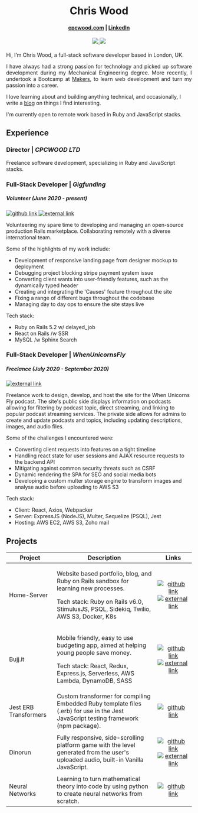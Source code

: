 <h1 align="center"> Chris Wood </h1>

<h4> 
  <p align="center"> 
    <a href='https://cpcwood.com' target="_blank">cpcwood.com</a> | <a href='https://www.linkedin.com/in/chriswood1995' target="_blank">LinkedIn</a>
  </p>
</h4>

<h4> 
  <p align="center"> 
    <a href="https://www.npmjs.com/~cpcwood" target="_blank">
      <img src="https://img.shields.io/badge/npm-cpcwood-blue">
    </a>
    <a href='https://www.codewars.com/users/cpcwood' target="_blank">
      <img src='https://img.shields.io/badge/dynamic/json?color=blue&label=Honor&query=%24.honor&url=https%3A%2F%2Fwww.codewars.com%2Fapi%2Fv1%2Fusers%2Fcpcwood'>
    </a>
  </p>
</h4>

<p align='justify'>
  Hi, I’m Chris Wood, a full-stack software developer based in London, UK. 
</p>

<p align='justify'>
  I have always had a strong passion for technology and picked up software development during my Mechanical Engineering degree. More recently, I undertook a Bootcamp at <a href='https://makers.tech' target="_blank">Makers</a>, to learn web development and turn my passion into a career. 
</p>

<p>
  I love learning about and building anything technical, and occasionally, I write a <a href='https://cpcwood.com/blog' target="_blank">blog</a> on things I find interesting.
</p>

<p align='justify'>
  I'm currently open to remote work based in Ruby and JavaScript stacks.
</p>

## Experience

### Director | <i>CPCWOOD LTD</i>

Freelance software development, specializing in Ruby and JavaScript stacks.

### Full-Stack Developer | <i>Gigfunding</i>
##### Volunteer (June 2020 - present)

<p>
  <a href='https://github.com/dignityplatform/gigfunding' target="_blank">
    <img src='https://cpcwood-public-dev.s3.eu-west-2.amazonaws.com/github-logo.svg' alt='github link'>
  </a>
  <a href='https://gigfunding.org' target="_blank">
    <img src='https://cpcwood-public-dev.s3.eu-west-2.amazonaws.com/external-link.svg' alt='external link'>
  </a>
</p>

Volunteering my spare time to developing and managing an open-source production Rails marketplace. Collaborating remotely with a diverse international team.

Some of the highlights of my work include:
- Development of responsive landing page from designer mockup to deployment
- Debugging project blocking stripe payment system issue
- Converting client wants into user-friendly features, such as the dynamically typed header
- Creating and integrating the 'Causes' feature throughout the site
- Fixing a range of different bugs throughout the codebase
- Managing day to day ops to ensure the site stays live

Tech stack:
- Ruby on Rails 5.2 w/ delayed_job
- React on Rails /w SSR
- MySQL /w Sphinx Search


### Full-Stack Developer | <i>WhenUnicornsFly</i>
##### Freelance (July 2020 - September 2020)

<p>
  <a href='https://whenunicornsfly.com' target="_blank">
    <img src='https://cpcwood-public-dev.s3.eu-west-2.amazonaws.com/external-link.svg' alt='external link'>
  </a>
</p>

Freelance work to design, develop, and host the site for the When Unicorns Fly podcast. The site's public side displays information on podcasts allowing for filtering by podcast topic, direct streaming, and linking to popular podcast streaming services. The private side allows for admins to create and update podcasts and topics, including updating descriptions, images, and audio files.

Some of the challenges I encountered were:
- Converting client requests into features on a tight timeline
- Handling react state for user sessions and AJAX resource requests to the backend API
- Mitigating against common security threats such as CSRF
- Dynamic rendering the SPA for SEO and social media bots
- Developing a custom multer storage engine to transform images and analyse audio before uploading to AWS S3

Tech stack:
- Client: React, Axios, Webpacker
- Server: ExpressJS (NodeJS), Multer, Sequelize (PSQL), Jest
- Hosting: AWS EC2, AWS S3, Zoho mail


## Projects

| Project | Description | Links |
|---      |---          |:-:    |
| Home-Server | <p>Website based portfolio, blog, and Ruby on Rails sandbox for learning new processes.</p><p> Tech stack: Ruby on Rails v6.0, StimulusJS, PSQL, Sidekiq, Twilio, AWS S3, Docker, K8s</p>| <a href='https://github.com/cpcwood/home-server' target="_blank"><img src='https://cpcwood-public-dev.s3.eu-west-2.amazonaws.com/github-logo.svg' alt='github link'></a><a href='https://cpcwood.com' target="_blank"><img src='https://cpcwood-public-dev.s3.eu-west-2.amazonaws.com/external-link.svg' alt='external link'></a>|
| Bujj.it | <p>Mobile friendly, easy to use budgeting app, aimed at helping young people save money.</p><p>Tech stack: React, Redux, Express.js, Serverless, AWS Lambda, DynamoDB, SASS</p> | <p><a href='https://github.com/bujj-it/bujj-it' target="_blank"><img src='https://cpcwood-public-dev.s3.eu-west-2.amazonaws.com/github-logo.svg' alt='github link'></a><a href='https://bujj.it' target="_blank"><img src='https://cpcwood-public-dev.s3.eu-west-2.amazonaws.com/external-link.svg' alt='external link'></a></p> |
| Jest ERB Transformers | Custom transformer for compiling Embedded Ruby template files (.erb) for use in the Jest JavaScript testing framework (npm package). | <p><a href='https://github.com/cpcwood/jest-erb-transformer' target="_blank"><img src='https://cpcwood-public-dev.s3.eu-west-2.amazonaws.com/github-logo.svg' alt='github link'></a></p> |
| Dinorun | Fully responsive, side-scrolling platform game with the level generated from the user's uploaded audio, built-in Vanilla JavaScript. | <p><a href='https://github.com/cpcwood/dinorun-cpcwood' target="_blank"><img src='https://cpcwood-public-dev.s3.eu-west-2.amazonaws.com/github-logo.svg' alt='github link'></a><a href='https://dinorun.cpcwood.com' target="_blank"><img src='https://cpcwood-public-dev.s3.eu-west-2.amazonaws.com/external-link.svg' alt='external link'></a></p> |
| Neural Networks | Learning to turn mathematical theory into code by using python to create neural networks from scratch. | <p><a href='https://github.com/cpcwood/neural-nets' target="_blank"><img src='https://cpcwood-public-dev.s3.eu-west-2.amazonaws.com/github-logo.svg' alt='github link'></a></p> |